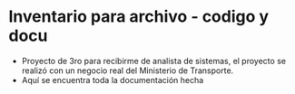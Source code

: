 # Inventario para archivo - codigo y docu
- Proyecto de 3ro para recibirme de analista de sistemas, el proyecto se realizó con un negocio real del Ministerio de Transporte.
- Aquí se encuentra toda la documentación hecha
